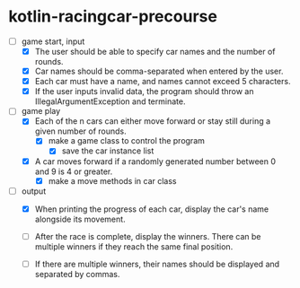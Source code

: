 # kotlin-racingcar-precourse

- [ ] game start, input
    - [x] The user should be able to specify car names and the number of rounds.
    - [x] Car names should be comma-separated when entered by the user.
    - [x] Each car must have a name, and names cannot exceed 5 characters.
    - [x] If the user inputs invalid data, the program should throw an IllegalArgumentException and terminate.

- [ ] game play
    - [x] Each of the n cars can either move forward or stay still during a given number of rounds.
        - [x] make a game class to control the program
            - [x] save the car instance list
    - [x] A car moves forward if a randomly generated number between 0 and 9 is 4 or greater.
        - [x] make a move methods in car class

- [ ] output
    - [x] When printing the progress of each car, display the car's name alongside its movement.
    - [ ] After the race is complete, display the winners. There can be multiple winners if they reach the same final
      position.
    - [ ] If there are multiple winners, their names should be displayed and separated by commas.

